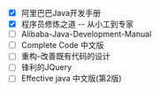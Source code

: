 
- [x] 阿里巴巴Java开发手册
- [x] 程序员修炼之道 -- 从小工到专家
- [ ] Alibaba-Java-Development-Manual
- [ ] Complete Code 中文版
- [ ] 重构-改善既有代码的设计
- [ ] 锋利的JQuery
- [ ] Effective java 中文版(第2版)
